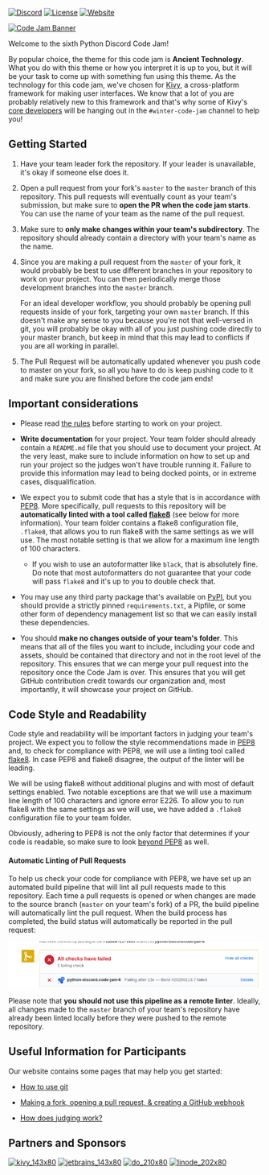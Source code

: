 [![Discord](https://img.shields.io/static/v1?label=Python%20Discord&logo=discord&message=%3E30k%20members&color=%237289DA&logoColor=white)](https://discord.gg/2B963hn)
[![License](https://img.shields.io/github/license/python-discord/bot)](LICENSE)
[![Website](https://img.shields.io/badge/website-visit-brightgreen)](https://pythondiscord.com)

[![Code Jam Banner](https://raw.githubusercontent.com/python-discord/code-jam-6/master/ancient%20tech.png?token=AAQAKVPQ55SEFWYYLYO5YV26ETLTC)](#)

Welcome to the sixth Python Discord Code Jam!

By popular choice, the theme for this code jam is **Ancient Technology**. What you do with this theme or how you interpret it is up to you, but it will be your task to come up with something fun using this theme. As the technology for this code jam, we've chosen for [Kivy](https://kivy.org/), a cross-platform framework for making user interfaces. We know that a lot of you are probably relatively new to this framework and that's why some of Kivy's [core developers](https://kivy.org/#aboutus) will be hanging out in the `#winter-code-jam` channel to help you!

## Getting Started

1. Have your team leader fork the repository. If your leader is unavailable, it's okay if someone else does it.

2. Open a pull request from your fork's `master` to the `master` branch of this repository. This pull requests will eventually count as your team's submission, but make sure to **open the PR when the code jam starts**. You can use the name of your team as the name of the pull request.

3. Make sure to **only make changes within your team's subdirectory**. The repository should already contain a directory with your team's name as the name.

4. Since you are making a pull request from the `master` of your fork, it would probably be best to use different branches in your repository to work on your project. You can then periodically merge those development branches into the `master` branch.

    For an ideal developer workflow, you should probably be opening pull requests inside of your fork, targeting your own `master` branch. If this doesn't make any sense to you because you're not that well-versed in git, you will probably be okay with all of you just pushing code directly to your master branch, but keep in mind that this may lead to conflicts if you are all working in parallel.

5. The Pull Request will be automatically updated whenever you push code to master on your fork, so all you have to do is keep pushing code to it and make sure you are finished before the code jam ends!

## Important considerations

- Please read [the rules](https://pythondiscord.com/pages/code-jams/code-jam-6/rules/) before starting to work on your project.

- **Write documentation** for your project. Your team folder should already contain a `README.md` file that you should use to document your project. At the very least, make sure to include information on how to set up and run your project so the judges won't have trouble running it. Failure to provide this information may lead to being docked points, or in extreme cases, disqualification.

- We expect you to submit code that has a style that is in accordance with [PEP8](https://www.python.org/dev/peps/pep-0008/). More specifically, pull requests to this repository will be **automatically linted with a tool called [flake8](http://flake8.pycqa.org/en/stable/)** (see below for more information). Your team folder contains a flake8 configuration file, `.flake8`, that allows you to run flake8 with the same settings as we will use. The most notable setting is that we allow for a maximum line length of 100 characters.

    - If you wish to use an autoformatter like `black`, that is absolutely fine. Do note that most autoformatters do not guarantee that your code will pass `flake8` and it's up to you to double check that.

- You may use any third party package that's available on [PyPI](https://pypi.org/), but you should provide a strictly pinned `requirements.txt`, a Pipfile, or some other form of dependency management list so that we can easily install these dependencies.

- You should **make no changes outside of your team's folder**. This means that all of the files you want to include, including your code and assets, should be contained that directory and not in the root level of the repository. This ensures that we can merge your pull request into the repository once the Code Jam is over. This ensures that you will get GitHub contribution credit towards our organization and, most importantly, it will showcase your project on GitHub.

## Code Style and Readability

Code style and readability will be important factors in judging your team's project. We expect you to follow the style recommendations made in [PEP8](https://www.python.org/dev/peps/pep-0008/) and, to check for compliance with PEP8, we will use a linting tool called [flake8](http://flake8.pycqa.org/en/stable/). In case PEP8 and flake8 disagree, the output of the linter will be leading.

We will be using flake8 without additional plugins and with most of default settings enabled. Two notable exceptions are that we will use a maximum line length of 100 characters and ignore error E226. To allow you to run flake8 with the same settings as we will use, we have added a `.flake8` configuration file to your team folder.

Obviously, adhering to PEP8 is not the only factor that determines if your code is readable, so make sure to look [beyond PEP8](https://www.youtube.com/watch?v=wf-BqAjZb8M) as well.

#### Automatic Linting of Pull Requests

To help us check your code for compliance with PEP8, we have set up an automated build pipeline that will lint all pull requests made to this repository. Each time a pull requests is opened or when changes are made to the source branch (`master` on your team's fork) of a PR, the build pipeline will automatically lint the pull request. When the build process has completed, the build status will automatically be reported in the pull request:

![Failing build status](https://raw.githubusercontent.com/python-discord/code-jam-6/master/failing_build.png?token=AH7WUVAZRU56A6RY2KPVUOS6EWJUU)

Please note that **you should not use this pipeline as a remote linter**. Ideally, all changes made to the `master` branch of your team's repository have already been linted locally before they were pushed to the remote repository.

## Useful Information for Participants

Our website contains some pages that may help you get started:

- [How to use git](https://pythondiscord.com/pages/code-jams/using-git/)

- [Making a fork, opening a pull request, & creating a GitHub webhook](https://pythondiscord.com/pages/code-jams/pull-request/)

- [How does judging work?](https://pythondiscord.com/pages/code-jams/judging/)

## Partners and Sponsors

[![kivy_143x80](https://user-images.githubusercontent.com/33516116/72271607-173d4980-361f-11ea-8597-4140d98321f5.png)](https://kivy.org/#home) [![jetbrains_143x80](https://user-images.githubusercontent.com/33516116/72271609-173d4980-361f-11ea-8453-c996d33a649b.png)](https://www.jetbrains.com/) [![do_210x80](https://user-images.githubusercontent.com/33516116/72271610-173d4980-361f-11ea-9f3a-0e8de2b8abd1.png)](https://www.digitalocean.com/) [![linode_202x80](https://user-images.githubusercontent.com/33516116/72271608-173d4980-361f-11ea-82bf-e857efca09df.png)](https://www.linode.com/)
